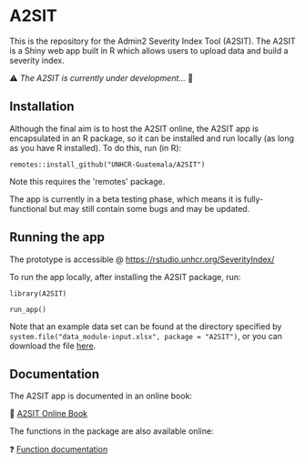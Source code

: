 # A2SIT

This is the repository for the Admin2 Severity Index Tool (A2SIT). The A2SIT is a Shiny web app built in R which allows users to upload data and build a severity index.

:warning: *The A2SIT is currently under development...* :construction:

## Installation

Although the final aim is to host the A2SIT online, the A2SIT app is encapsulated in an R package, so it can be installed and run locally (as long as you have R installed). To do this, run (in R):

```
remotes::install_github("UNHCR-Guatemala/A2SIT")
```

Note this requires the 'remotes' package.

The app is currently in a beta testing phase, which means it is fully-functional but may still contain some bugs and may be updated.

## Running the app

The prototype is accessible @ https://rstudio.unhcr.org/SeverityIndex/ 

To run the app locally, after installing the A2SIT package, run:

```
library(A2SIT)

run_app()
```

Note that an example data set can be found at the directory specified by `system.file("data_module-input.xlsx", package = "A2SIT")`, or you can download the file [here](https://github.com/UNHCR-Guatemala/A2SIT/raw/main/inst/data_module-input.xlsx).

## Documentation

The A2SIT app is documented in an online book:

:blue_book: [A2SIT Online Book](https://unhcr-guatemala.github.io/A2SIT/book/index.html)

The functions in the package are also available online:

:question: [Function documentation](https://unhcr-guatemala.github.io/A2SIT/)

